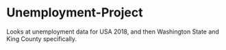 # Unemployment-Project
Looks at unemployment data for USA 2018, and then Washington State and King County specifically.
